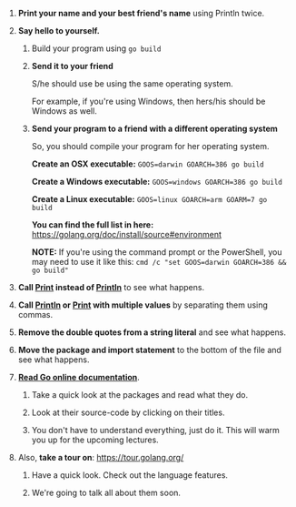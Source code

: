 1. **Print your name and your best friend's name** using Println twice.

2. **Say hello to yourself.**

    1. Build your program using `go build`

    2. **Send it to your friend**

        S/he should use be using the same operating system.

        For example, if you're using Windows, then hers/his should be Windows as well.

    3. **Send your program to a friend with a different operating system**

        So, you should compile your program for her operating system.

        **Create an OSX executable:**
        `GOOS=darwin GOARCH=386 go build`

        **Create a Windows executable:**
        `GOOS=windows GOARCH=386 go build`

        **Create a Linux executable:**
        `GOOS=linux GOARCH=arm GOARM=7 go build`

        **You can find the full list in here:**
        https://golang.org/doc/install/source#environment

        **NOTE:** If you're using the command prompt or the PowerShell, you may need to use it like this:
        `cmd /c "set GOOS=darwin GOARCH=386 && go build"`

3. **Call [Print](https://golang.org/pkg/fmt/#Print) instead of [Println](https://golang.org/pkg/fmt/#Println)** to see what happens.

4. **Call [Println](https://golang.org/pkg/fmt/#Println) or [Print](https://golang.org/pkg/fmt/#Print) with multiple values** by separating them using commas.

5. **Remove the double quotes from a string literal** and see what happens.

6. **Move the package and import statement** to the bottom of the file and see what happens.

7. **[Read Go online documentation](https://golang.org/pkg)**.

    1. Take a quick look at the packages and read what they do.

    2. Look at their source-code by clicking on their titles.

    3. You don't have to understand everything, just do it. This will warm you up for the upcoming lectures.

8. Also, **take a tour on**: https://tour.golang.org/

    1. Have a quick look. Check out the language features.

    2. We're going to talk all about them soon.
